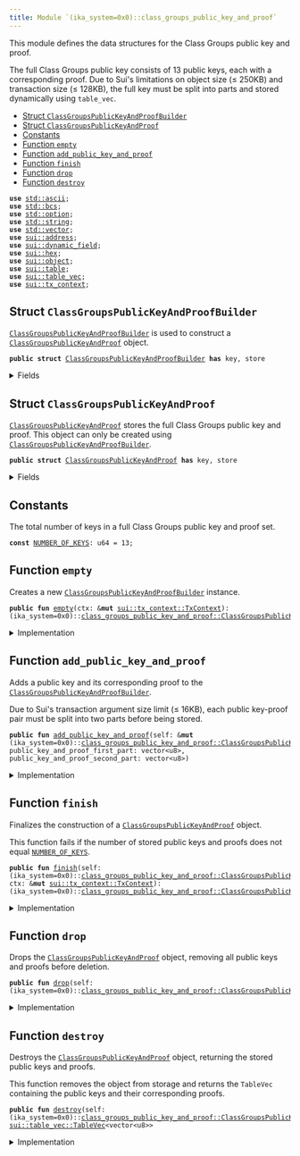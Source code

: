 ```yaml
---
title: Module `(ika_system=0x0)::class_groups_public_key_and_proof`
---
```


This module defines the data structures for the Class Groups public key and proof.

The full Class Groups public key consists of 13 public keys, each with a corresponding proof.
Due to Sui's limitations on object size (≤ 250KB) and transaction size (≤ 128KB),
the full key must be split into parts and stored dynamically using <code>table_vec</code>.


-  [Struct `ClassGroupsPublicKeyAndProofBuilder`](#(ika_system=0x0)_class_groups_public_key_and_proof_ClassGroupsPublicKeyAndProofBuilder)
-  [Struct `ClassGroupsPublicKeyAndProof`](#(ika_system=0x0)_class_groups_public_key_and_proof_ClassGroupsPublicKeyAndProof)
-  [Constants](#@Constants_0)
-  [Function `empty`](#(ika_system=0x0)_class_groups_public_key_and_proof_empty)
-  [Function `add_public_key_and_proof`](#(ika_system=0x0)_class_groups_public_key_and_proof_add_public_key_and_proof)
-  [Function `finish`](#(ika_system=0x0)_class_groups_public_key_and_proof_finish)
-  [Function `drop`](#(ika_system=0x0)_class_groups_public_key_and_proof_drop)
-  [Function `destroy`](#(ika_system=0x0)_class_groups_public_key_and_proof_destroy)


<pre><code><b>use</b> <a href="../../std/ascii.md#std_ascii">std::ascii</a>;
<b>use</b> <a href="../../std/bcs.md#std_bcs">std::bcs</a>;
<b>use</b> <a href="../../std/option.md#std_option">std::option</a>;
<b>use</b> <a href="../../std/string.md#std_string">std::string</a>;
<b>use</b> <a href="../../std/vector.md#std_vector">std::vector</a>;
<b>use</b> <a href="../../sui/address.md#sui_address">sui::address</a>;
<b>use</b> <a href="../../sui/dynamic_field.md#sui_dynamic_field">sui::dynamic_field</a>;
<b>use</b> <a href="../../sui/hex.md#sui_hex">sui::hex</a>;
<b>use</b> <a href="../../sui/object.md#sui_object">sui::object</a>;
<b>use</b> <a href="../../sui/table.md#sui_table">sui::table</a>;
<b>use</b> <a href="../../sui/table_vec.md#sui_table_vec">sui::table_vec</a>;
<b>use</b> <a href="../../sui/tx_context.md#sui_tx_context">sui::tx_context</a>;
</code></pre>



<a name="(ika_system=0x0)_class_groups_public_key_and_proof_ClassGroupsPublicKeyAndProofBuilder"></a>

## Struct `ClassGroupsPublicKeyAndProofBuilder`

<code><a href="../ika_system/class_groups_public_key_and_proof.md#(ika_system=0x0)_class_groups_public_key_and_proof_ClassGroupsPublicKeyAndProofBuilder">ClassGroupsPublicKeyAndProofBuilder</a></code> is used to construct a <code><a href="../ika_system/class_groups_public_key_and_proof.md#(ika_system=0x0)_class_groups_public_key_and_proof_ClassGroupsPublicKeyAndProof">ClassGroupsPublicKeyAndProof</a></code> object.


<pre><code><b>public</b> <b>struct</b> <a href="../ika_system/class_groups_public_key_and_proof.md#(ika_system=0x0)_class_groups_public_key_and_proof_ClassGroupsPublicKeyAndProofBuilder">ClassGroupsPublicKeyAndProofBuilder</a> <b>has</b> key, store
</code></pre>



<details>
<summary>Fields</summary>


<dl>
<dt>
<code>id: <a href="../../sui/object.md#sui_object_UID">sui::object::UID</a></code>
</dt>
<dd>
</dd>
<dt>
<code>public_keys_and_proofs: <a href="../../sui/table_vec.md#sui_table_vec_TableVec">sui::table_vec::TableVec</a>&lt;vector&lt;u8&gt;&gt;</code>
</dt>
<dd>
 A <code>TableVec</code> that dynamically stores public keys and their corresponding proofs.
</dd>
</dl>


</details>

<a name="(ika_system=0x0)_class_groups_public_key_and_proof_ClassGroupsPublicKeyAndProof"></a>

## Struct `ClassGroupsPublicKeyAndProof`

<code><a href="../ika_system/class_groups_public_key_and_proof.md#(ika_system=0x0)_class_groups_public_key_and_proof_ClassGroupsPublicKeyAndProof">ClassGroupsPublicKeyAndProof</a></code> stores the full Class Groups public key and proof.
This object can only be created using <code><a href="../ika_system/class_groups_public_key_and_proof.md#(ika_system=0x0)_class_groups_public_key_and_proof_ClassGroupsPublicKeyAndProofBuilder">ClassGroupsPublicKeyAndProofBuilder</a></code>.


<pre><code><b>public</b> <b>struct</b> <a href="../ika_system/class_groups_public_key_and_proof.md#(ika_system=0x0)_class_groups_public_key_and_proof_ClassGroupsPublicKeyAndProof">ClassGroupsPublicKeyAndProof</a> <b>has</b> key, store
</code></pre>



<details>
<summary>Fields</summary>


<dl>
<dt>
<code>id: <a href="../../sui/object.md#sui_object_UID">sui::object::UID</a></code>
</dt>
<dd>
</dd>
<dt>
<code>public_keys_and_proofs: <a href="../../sui/table_vec.md#sui_table_vec_TableVec">sui::table_vec::TableVec</a>&lt;vector&lt;u8&gt;&gt;</code>
</dt>
<dd>
 A <code>TableVec</code> that dynamically stores public keys and their corresponding proofs.
</dd>
</dl>


</details>

<a name="@Constants_0"></a>

## Constants


<a name="(ika_system=0x0)_class_groups_public_key_and_proof_NUMBER_OF_KEYS"></a>

The total number of keys in a full Class Groups public key and proof set.


<pre><code><b>const</b> <a href="../ika_system/class_groups_public_key_and_proof.md#(ika_system=0x0)_class_groups_public_key_and_proof_NUMBER_OF_KEYS">NUMBER_OF_KEYS</a>: u64 = 13;
</code></pre>



<a name="(ika_system=0x0)_class_groups_public_key_and_proof_empty"></a>

## Function `empty`

Creates a new <code><a href="../ika_system/class_groups_public_key_and_proof.md#(ika_system=0x0)_class_groups_public_key_and_proof_ClassGroupsPublicKeyAndProofBuilder">ClassGroupsPublicKeyAndProofBuilder</a></code> instance.


<pre><code><b>public</b> <b>fun</b> <a href="../ika_system/class_groups_public_key_and_proof.md#(ika_system=0x0)_class_groups_public_key_and_proof_empty">empty</a>(ctx: &<b>mut</b> <a href="../../sui/tx_context.md#sui_tx_context_TxContext">sui::tx_context::TxContext</a>): (ika_system=0x0)::<a href="../ika_system/class_groups_public_key_and_proof.md#(ika_system=0x0)_class_groups_public_key_and_proof_ClassGroupsPublicKeyAndProofBuilder">class_groups_public_key_and_proof::ClassGroupsPublicKeyAndProofBuilder</a>
</code></pre>



<details>
<summary>Implementation</summary>


<pre><code><b>public</b> <b>fun</b> <a href="../ika_system/class_groups_public_key_and_proof.md#(ika_system=0x0)_class_groups_public_key_and_proof_empty">empty</a>(
    ctx: &<b>mut</b> TxContext,
): <a href="../ika_system/class_groups_public_key_and_proof.md#(ika_system=0x0)_class_groups_public_key_and_proof_ClassGroupsPublicKeyAndProofBuilder">ClassGroupsPublicKeyAndProofBuilder</a> {
    <b>let</b> builder = <a href="../ika_system/class_groups_public_key_and_proof.md#(ika_system=0x0)_class_groups_public_key_and_proof_ClassGroupsPublicKeyAndProofBuilder">ClassGroupsPublicKeyAndProofBuilder</a> {
        id: object::new(ctx),
        public_keys_and_proofs: table_vec::empty(ctx),
    };
    // transfer::transfer(builder, ctx.sender());
    builder
}
</code></pre>



</details>

<a name="(ika_system=0x0)_class_groups_public_key_and_proof_add_public_key_and_proof"></a>

## Function `add_public_key_and_proof`

Adds a public key and its corresponding proof to the <code><a href="../ika_system/class_groups_public_key_and_proof.md#(ika_system=0x0)_class_groups_public_key_and_proof_ClassGroupsPublicKeyAndProofBuilder">ClassGroupsPublicKeyAndProofBuilder</a></code>.

Due to Sui's transaction argument size limit (≤ 16KB), each public key-proof pair
must be split into two parts before being stored.


<pre><code><b>public</b> <b>fun</b> <a href="../ika_system/class_groups_public_key_and_proof.md#(ika_system=0x0)_class_groups_public_key_and_proof_add_public_key_and_proof">add_public_key_and_proof</a>(self: &<b>mut</b> (ika_system=0x0)::<a href="../ika_system/class_groups_public_key_and_proof.md#(ika_system=0x0)_class_groups_public_key_and_proof_ClassGroupsPublicKeyAndProofBuilder">class_groups_public_key_and_proof::ClassGroupsPublicKeyAndProofBuilder</a>, public_key_and_proof_first_part: vector&lt;u8&gt;, public_key_and_proof_second_part: vector&lt;u8&gt;)
</code></pre>



<details>
<summary>Implementation</summary>


<pre><code><b>public</b> <b>fun</b> <a href="../ika_system/class_groups_public_key_and_proof.md#(ika_system=0x0)_class_groups_public_key_and_proof_add_public_key_and_proof">add_public_key_and_proof</a>(
    self: &<b>mut</b> <a href="../ika_system/class_groups_public_key_and_proof.md#(ika_system=0x0)_class_groups_public_key_and_proof_ClassGroupsPublicKeyAndProofBuilder">ClassGroupsPublicKeyAndProofBuilder</a>,
    public_key_and_proof_first_part: vector&lt;u8&gt;,
    public_key_and_proof_second_part: vector&lt;u8&gt;,
) {
    <b>let</b> <b>mut</b> full_public_key_and_proof = vector::empty();
    full_public_key_and_proof.append(public_key_and_proof_first_part);
    full_public_key_and_proof.append(public_key_and_proof_second_part);
    self.public_keys_and_proofs.push_back(full_public_key_and_proof);
}
</code></pre>



</details>

<a name="(ika_system=0x0)_class_groups_public_key_and_proof_finish"></a>

## Function `finish`

Finalizes the construction of a <code><a href="../ika_system/class_groups_public_key_and_proof.md#(ika_system=0x0)_class_groups_public_key_and_proof_ClassGroupsPublicKeyAndProof">ClassGroupsPublicKeyAndProof</a></code> object.

This function fails if the number of stored public keys and proofs does not equal <code><a href="../ika_system/class_groups_public_key_and_proof.md#(ika_system=0x0)_class_groups_public_key_and_proof_NUMBER_OF_KEYS">NUMBER_OF_KEYS</a></code>.


<pre><code><b>public</b> <b>fun</b> <a href="../ika_system/class_groups_public_key_and_proof.md#(ika_system=0x0)_class_groups_public_key_and_proof_finish">finish</a>(self: (ika_system=0x0)::<a href="../ika_system/class_groups_public_key_and_proof.md#(ika_system=0x0)_class_groups_public_key_and_proof_ClassGroupsPublicKeyAndProofBuilder">class_groups_public_key_and_proof::ClassGroupsPublicKeyAndProofBuilder</a>, ctx: &<b>mut</b> <a href="../../sui/tx_context.md#sui_tx_context_TxContext">sui::tx_context::TxContext</a>): (ika_system=0x0)::<a href="../ika_system/class_groups_public_key_and_proof.md#(ika_system=0x0)_class_groups_public_key_and_proof_ClassGroupsPublicKeyAndProof">class_groups_public_key_and_proof::ClassGroupsPublicKeyAndProof</a>
</code></pre>



<details>
<summary>Implementation</summary>


<pre><code><b>public</b> <b>fun</b> <a href="../ika_system/class_groups_public_key_and_proof.md#(ika_system=0x0)_class_groups_public_key_and_proof_finish">finish</a>(
    self: <a href="../ika_system/class_groups_public_key_and_proof.md#(ika_system=0x0)_class_groups_public_key_and_proof_ClassGroupsPublicKeyAndProofBuilder">ClassGroupsPublicKeyAndProofBuilder</a>,
    ctx: &<b>mut</b> TxContext,
): <a href="../ika_system/class_groups_public_key_and_proof.md#(ika_system=0x0)_class_groups_public_key_and_proof_ClassGroupsPublicKeyAndProof">ClassGroupsPublicKeyAndProof</a> {
    <b>assert</b>!(self.public_keys_and_proofs.length() == <a href="../ika_system/class_groups_public_key_and_proof.md#(ika_system=0x0)_class_groups_public_key_and_proof_NUMBER_OF_KEYS">NUMBER_OF_KEYS</a>, 0);
    <b>let</b> <a href="../ika_system/class_groups_public_key_and_proof.md#(ika_system=0x0)_class_groups_public_key_and_proof_ClassGroupsPublicKeyAndProofBuilder">ClassGroupsPublicKeyAndProofBuilder</a> { id, public_keys_and_proofs } = self;
    id.delete();
    <a href="../ika_system/class_groups_public_key_and_proof.md#(ika_system=0x0)_class_groups_public_key_and_proof_ClassGroupsPublicKeyAndProof">ClassGroupsPublicKeyAndProof</a> {
        id: object::new(ctx),
        public_keys_and_proofs
    }
}
</code></pre>



</details>

<a name="(ika_system=0x0)_class_groups_public_key_and_proof_drop"></a>

## Function `drop`

Drops the <code><a href="../ika_system/class_groups_public_key_and_proof.md#(ika_system=0x0)_class_groups_public_key_and_proof_ClassGroupsPublicKeyAndProof">ClassGroupsPublicKeyAndProof</a></code> object, removing all public keys and proofs before deletion.


<pre><code><b>public</b> <b>fun</b> <a href="../ika_system/class_groups_public_key_and_proof.md#(ika_system=0x0)_class_groups_public_key_and_proof_drop">drop</a>(self: (ika_system=0x0)::<a href="../ika_system/class_groups_public_key_and_proof.md#(ika_system=0x0)_class_groups_public_key_and_proof_ClassGroupsPublicKeyAndProof">class_groups_public_key_and_proof::ClassGroupsPublicKeyAndProof</a>)
</code></pre>



<details>
<summary>Implementation</summary>


<pre><code><b>public</b> <b>fun</b> <a href="../ika_system/class_groups_public_key_and_proof.md#(ika_system=0x0)_class_groups_public_key_and_proof_drop">drop</a>(self: <a href="../ika_system/class_groups_public_key_and_proof.md#(ika_system=0x0)_class_groups_public_key_and_proof_ClassGroupsPublicKeyAndProof">ClassGroupsPublicKeyAndProof</a>) {
    <b>let</b> <a href="../ika_system/class_groups_public_key_and_proof.md#(ika_system=0x0)_class_groups_public_key_and_proof_ClassGroupsPublicKeyAndProof">ClassGroupsPublicKeyAndProof</a> { id, <b>mut</b> public_keys_and_proofs } = self;
    <b>while</b> (!public_keys_and_proofs.is_empty()) {
        public_keys_and_proofs.pop_back();
    };
    public_keys_and_proofs.destroy_empty();
    id.delete();
}
</code></pre>



</details>

<a name="(ika_system=0x0)_class_groups_public_key_and_proof_destroy"></a>

## Function `destroy`

Destroys the <code><a href="../ika_system/class_groups_public_key_and_proof.md#(ika_system=0x0)_class_groups_public_key_and_proof_ClassGroupsPublicKeyAndProof">ClassGroupsPublicKeyAndProof</a></code> object, returning the stored public keys and proofs.

This function removes the object from storage and returns the <code>TableVec</code> containing
the public keys and their corresponding proofs.


<pre><code><b>public</b> <b>fun</b> <a href="../ika_system/class_groups_public_key_and_proof.md#(ika_system=0x0)_class_groups_public_key_and_proof_destroy">destroy</a>(self: (ika_system=0x0)::<a href="../ika_system/class_groups_public_key_and_proof.md#(ika_system=0x0)_class_groups_public_key_and_proof_ClassGroupsPublicKeyAndProof">class_groups_public_key_and_proof::ClassGroupsPublicKeyAndProof</a>): <a href="../../sui/table_vec.md#sui_table_vec_TableVec">sui::table_vec::TableVec</a>&lt;vector&lt;u8&gt;&gt;
</code></pre>



<details>
<summary>Implementation</summary>


<pre><code><b>public</b> <b>fun</b> <a href="../ika_system/class_groups_public_key_and_proof.md#(ika_system=0x0)_class_groups_public_key_and_proof_destroy">destroy</a>(
    self: <a href="../ika_system/class_groups_public_key_and_proof.md#(ika_system=0x0)_class_groups_public_key_and_proof_ClassGroupsPublicKeyAndProof">ClassGroupsPublicKeyAndProof</a>,
): table_vec::TableVec&lt;vector&lt;u8&gt;&gt; {
    <b>let</b> <a href="../ika_system/class_groups_public_key_and_proof.md#(ika_system=0x0)_class_groups_public_key_and_proof_ClassGroupsPublicKeyAndProof">ClassGroupsPublicKeyAndProof</a> { id, public_keys_and_proofs } = self;
    id.delete();
    public_keys_and_proofs
}
</code></pre>



</details>
